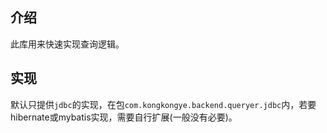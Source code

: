## 介绍

此库用来快速实现查询逻辑。

## 实现

默认只提供`jdbc`的实现，在包`com.kongkongye.backend.queryer.jdbc`内，若要hibernate或mybatis实现，需要自行扩展(一般没有必要)。